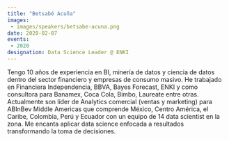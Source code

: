 ```yaml
---
title: "Betsabé Acuña"
images:
 - images/speakers/betsabe-acuna.png
date: 2020-02-07
events:
 - 2020
designation: Data Science Leader @ ENKI 
---
```


Tengo 10 años de experiencia en BI, minería de datos y ciencia de datos dentro del sector financiero y empresas de consumo masivo. He trabajado en Financiera Independencia, BBVA, Bayes Forecast, ENKI y como consultora para Banamex, Coca Cola, Bimbo, Laureate entre otras. Actualmente son líder de Analytics comercial (ventas y marketing) para ABInBev Middle Americas que comprende México, Centro América, el Caribe, Colombia, Perú y Ecuador con un equipo de 14 data scientist en la zona. Me encanta aplicar data science enfocada a resultados transformando la toma de decisiones.